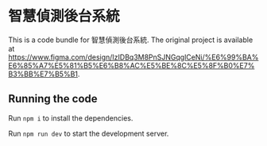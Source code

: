 
  # 智慧偵測後台系統

  This is a code bundle for 智慧偵測後台系統. The original project is available at https://www.figma.com/design/IzIDBq3M8PnSJNGqglCeNi/%E6%99%BA%E6%85%A7%E5%81%B5%E6%B8%AC%E5%BE%8C%E5%8F%B0%E7%B3%BB%E7%B5%B1.

  ## Running the code

  Run `npm i` to install the dependencies.

  Run `npm run dev` to start the development server.
  